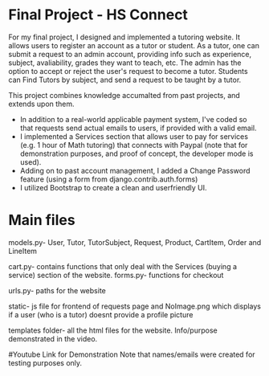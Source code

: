 # Final Project - HS Connect

For my final project, I designed and implemented a tutoring website. It allows users to register an account as a tutor or student. As a tutor, one can submit a request to an admin account, providing info such as experience, subject, avaliability, grades they want to teach, etc. The admin has the option to accept or reject the user's request to become a tutor. Students can Find Tutors by subject, and send a request to be taught by a tutor.

This project combines knowledge accumalted from past projects, and extends upon them. 
- In addition to a real-world applicable payment system, I've coded so that requests send actual emails to users, if provided with a valid email. 
- I implemented a Services section that allows user to pay for services (e.g. 1 hour of Math tutoring) that connects with Paypal (note that for demonstration purposes, and proof of concept, the developer mode is used).
- Adding on to past account management, I added a Change Password feature (using a form from django.contrib.auth.forms)
- I utilized Bootstrap to create a clean and userfriendly UI.

# Main files

models.py- User, Tutor, TutorSubject, Request, Product, CartItem, Order and LineItem

cart.py- contains functions that only deal with the Services (buying a service) section of the website.
forms.py- functions for checkout

urls.py- paths for the website

static- js file for frontend of requests page and NoImage.png which displays if a user (who is a tutor) doesnt provide a profile picture

templates folder- all the html files for the website. Info/purpose demonstrated in the video.

#Youtube Link for Demonstration
Note that names/emails were created for testing purposes only.
